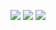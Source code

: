 <p align="center">
  <a href="https://discord.com/users/367679437816463360"><img src="https://img.shields.io/badge/Yashinu%20-7289DA.svg?&style=for-the-badge&logo=discord&logoColor=white"></a>
  <a href="https://github.com/yashinu"><img src="https://img.shields.io/badge/Yashinu%20-1d202b.svg?&style=for-the-badge&logo=github&logoColor=white"></a>
  <a href="https://www.npmjs.com/~yashinu"><img src="https://img.shields.io/badge/Yashinu%20-1d202b.svg?&style=for-the-badge&logo=npm&logoColor=white"></a>
</p>
